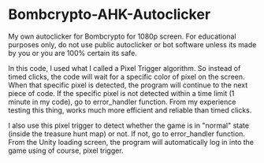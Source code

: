 # Bombcrypto-AHK-Autoclicker

My own autoclicker for Bombcrypto for 1080p screen. For educational purposes only, do not use public autoclicker or bot software unless its made by you or you are 100% certain its safe.

In this code, I used what I called a Pixel Trigger algorithm. So instead of timed clicks, the code will wait for a specific color of pixel on the screen. When that specific pixel is detected, the program will continue to the next piece of code. If the specific pixel is not detected within a time limit (1 minute in my code), go to error_handler function. From my experience testing this thing, works much more efficient and reliable than timed clicks.

I also use this pixel trigger to detect whether the game is in "normal" state (inside the treasure hunt map) or not. If not, go to error_handler function. From the Unity loading screen, the program will automatically log in into the game using of course, pixel trigger.
